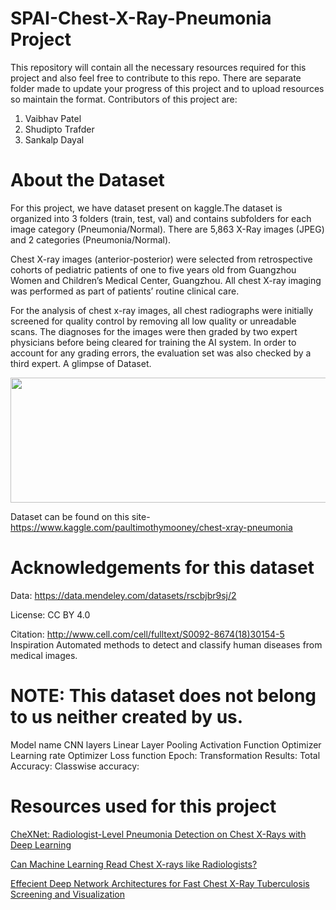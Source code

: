 # SPAI-Chest-X-Ray-Pneumonia Project
This repository will contain all the necessary resources required for this project and also feel free to contribute to this repo.
There are separate folder made to update your progress of this project and to upload resources so maintain the format.
Contributors of this project are:
1. Vaibhav Patel
2. Shudipto Trafder
3. Sankalp Dayal

# About the Dataset
For this project, we have dataset present on kaggle.The dataset is organized into 3 folders (train, test, val) and contains subfolders for each image category (Pneumonia/Normal). There are 5,863 X-Ray images (JPEG) and 2 categories (Pneumonia/Normal).

Chest X-ray images (anterior-posterior) were selected from retrospective cohorts of pediatric patients of one to five years old from Guangzhou Women and Children’s Medical Center, Guangzhou. All chest X-ray imaging was performed as part of patients’ routine clinical care.

For the analysis of chest x-ray images, all chest radiographs were initially screened for quality control by removing all low quality or unreadable scans. The diagnoses for the images were then graded by two expert physicians before being cleared for training the AI system. In order to account for any grading errors, the evaluation set was also checked by a third expert.
A glimpse of Dataset.

<p align="center">
  <img width="560" height="200" src="https://github.com/VAIBHAVPATEL97/SPAIC-Pneumonia-Project/blob/master/jZqpV51.png">
</p>

Dataset can be found on this site-https://www.kaggle.com/paultimothymooney/chest-xray-pneumonia
# Acknowledgements for this dataset
Data: https://data.mendeley.com/datasets/rscbjbr9sj/2

License: CC BY 4.0

Citation: http://www.cell.com/cell/fulltext/S0092-8674(18)30154-5
Inspiration
Automated methods to detect and classify human diseases from medical images.
# NOTE: This dataset does not belong to us neither created by us.




Model name
CNN layers
Linear Layer
Pooling
Activation Function
Optimizer
Learning rate
Optimizer
Loss function
Epoch:
Transformation
Results:
Total Accuracy:
Classwise accuracy:

# Resources used for this project
[CheXNet: Radiologist-Level Pneumonia Detection on Chest X-Rays with Deep Learning](https://stanfordmlgroup.github.io/projects/chexnet/)

[Can Machine Learning Read Chest X-rays like Radiologists?](https://towardsdatascience.com/can-machine-learning-read-chest-x-rays-like-radiologists-part-1-7182cf4b87ff)

[Effecient Deep Network Architectures for Fast Chest X-Ray Tuberculosis Screening and Visualization](https://www.nature.com/articles/s41598-019-42557-4.pdf)
